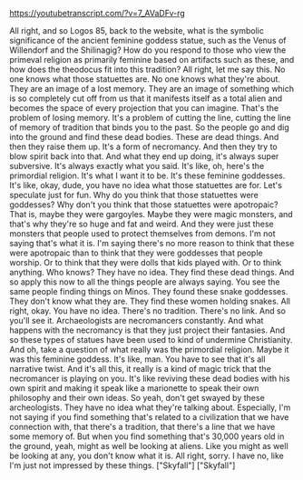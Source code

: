 https://youtubetranscript.com/?v=7_AVaDFv-rg

 All right, and so Logos 85, back to the website, what is the symbolic significance of the ancient feminine goddess statue, such as the Venus of Willendorf and the Shilinagig? How do you respond to those who view the primeval religion as primarily feminine based on artifacts such as these, and how does the theodocus fit into this tradition? All right, let me say this. No one knows what those statuettes are. No one knows what they're about. They are an image of a lost memory. They are an image of something which is so completely cut off from us that it manifests itself as a total alien and becomes the space of every projection that you can imagine. That's the problem of losing memory. It's a problem of cutting the line, cutting the line of memory of tradition that binds you to the past. So the people go and dig into the ground and find these dead bodies. These are dead things. And then they raise them up. It's a form of necromancy. And then they try to blow spirit back into that. And what they end up doing, it's always super subversive. It's always exactly what you said. It's like, oh, here's the primordial religion. It's what I want it to be. It's these feminine goddesses. It's like, okay, dude, you have no idea what those statuettes are for. Let's speculate just for fun. Why do you think that those statuettes were goddesses? Why don't you think that those statuettes were apotropaic? That is, maybe they were gargoyles. Maybe they were magic monsters, and that's why they're so huge and fat and weird. And they were just these monsters that people used to protect themselves from demons. I'm not saying that's what it is. I'm saying there's no more reason to think that these were apotropaic than to think that they were goddesses that people worship. Or to think that they were dolls that kids played with. Or to think anything. Who knows? They have no idea. They find these dead things. And so apply this now to all the things people are always saying. You see the same people finding things on Minos. They found these snake goddesses. They don't know what they are. They find these women holding snakes. All right, okay. You have no idea. There's no tradition. There's no link. And so you'll see it. Archaeologists are necromancers constantly. And what happens with the necromancy is that they just project their fantasies. And so these types of statues have been used to kind of undermine Christianity. And oh, take a question of what really was the primordial religion. Maybe it was this feminine goddess. It's like, man. You have to see that it's all narrative twist. And it's all this, it really is a kind of magic trick that the necromancer is playing on you. It's like reviving these dead bodies with his own spirit and making it speak like a marionette to speak their own philosophy and their own ideas. So yeah, don't get swayed by these archeologists. They have no idea what they're talking about. Especially, I'm not saying if you find something that's related to a civilization that we have connection with, that there's a tradition, that there's a line that we have some memory of. But when you find something that's 30,000 years old in the ground, yeah, might as well be looking at aliens. Like you might as well be looking at any, you don't know what it is. All right, sorry. I have no, like I'm just not impressed by these things. ["Skyfall"] ["Skyfall"]